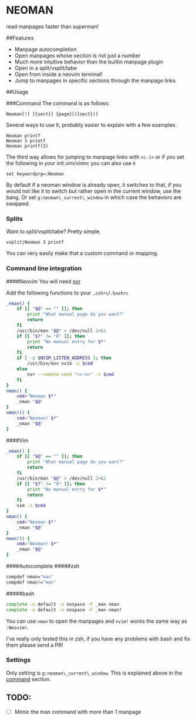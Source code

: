 # NEOMAN

read manpages faster than superman!

##Features
- Manpage autocompletion
- Open manpages whose section is not just a number
- Much more intuitive behavior than the builtin manpage plugin
- Open in a split/vsplit/tabe
- Open from inside a neovim terminal!
- Jump to manpages in specific sections through the manpage links

##Usage

###Command
The command is as follows:

```vim
Neoman[!] [{sect}] {page}[({sect})]
```

Several ways to use it, probably easier to explain with a few examples.

```vim
Neoman printf
Neoman 3 printf
Neoman printf(3)
```

The third way allows for jumping to manpage links with `<c-]>` or if you set the following in your init.vim/vimrc you can also use `K`

```vim
set keywordprg=:Neoman
```

By default if a neoman window is already open, it switches to that, if you would not like it to switch but rather open in the current window, use the bang.
Or set `g:neoman\_current\_window` in which case the behaviors are swapped.

### Splits
Want to split/vsplit/tabe? Pretty simple.

```vim
vsplit|Neoman 3 printf
```

You can very easily make that a custom command or mapping.

### Command line integration

####Neovim
You will need [nvr](https://github.com/mhinz/neovim-remote)

Add the following functions to your `.zshrc`/`.bashrc`

```zsh
_nman() {
	if [[ "$@" == "" ]]; then
		print "What manual page do you want?"
		return
	fi
	/usr/bin/man "$@" > /dev/null 2>&1
	if [[ "$?" != "0" ]]; then
		print "No manual entry for $*"
		return
	fi
	if [ -z $NVIM_LISTEN_ADDRESS ]; then
		/usr/bin/env nvim -c $cmd
	else
		nvr --remote-send "<c-n>" -c $cmd
	fi
}
nman() {
	cmd="Neoman $*"
	_nman "$@"
}
nman!() {
	cmd="Neoman! $*"
	_nman "$@"
}
```

####Vim

```zsh
_nman() {
	if [[ "$@" == "" ]]; then
		print "What manual page do you want?"
		return
	fi
	/usr/bin/man "$@" > /dev/null 2>&1
	if [[ "$?" != "0" ]]; then
		print "No manual entry for $*"
		return
	fi
	vim -c $cmd
}
nman() {
	cmd="Neoman $*"
	_nman "$@"
}
nman!() {
	cmd="Neoman! $*"
	_nman "$@"
}
```

####Autocomplete
#####zsh
```zsh
compdef nman="man"
compdef nman!="man"
```

#####bash
```bash
complete -o default -o nospace -F _man nman
complete -o default -o nospace -F _man nman!
```

You can use `nman` to open the manpages and `nvim!` works the same way as `:Neovim!`.

I've really only tested this in zsh, if you have any problems with bash and fix them please send a PR!

### Settings
Only setting is `g:neoman\_current\_window`. This is explained above in the [command](#command) section.

TODO:
-----
- [ ] Mimic the man command with more than 1 manpage
